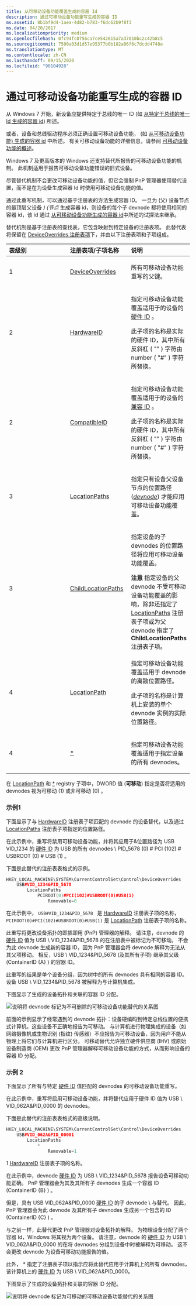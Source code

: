 ```yaml
---
title: 从可移动设备功能覆盖生成的容器 Id
description: 通过可移动设备功能重写生成的容器 ID
ms.assetid: 8b1bf9d4-1aea-4d82-b783-f6dc62b9f8f3
ms.date: 04/20/2017
ms.localizationpriority: medium
ms.openlocfilehash: 0fc94fc0756ca7ce542615a7a37010bc2c42b8c5
ms.sourcegitcommit: 7500a03d1d57e95377b0b182a06f6c7dcdd4748e
ms.translationtype: MT
ms.contentlocale: zh-CN
ms.lasthandoff: 09/15/2020
ms.locfileid: "90104928"
---
```

# <a name="container-ids-generated-from-a-removable-device-capability-override"></a>通过可移动设备功能重写生成的容器 ID


从 Windows 7 开始，新设备应提供特定于总线的唯一 ID (如 [从特定于总线的唯一 Id 生成的容器 id](container-ids-generated-from-a-bus-specific-unique-id.md)) 所述。

或者，设备和总线驱动程序必须正确设置可移动设备功能， (如 [从可移动设备功能) 生成的容器 id](container-ids-generated-from-the-removable-device-capability.md) 中所述。 有关可移动设备功能的详细信息，请参阅 [可移动设备功能的概述](overview-of-the-removable-device-capability.md)。

Windows 7 及更高版本的 Windows 还支持替代所报告的可移动设备功能的机制。 此机制适用于报告可移动设备功能错误的旧式设备。

尽管替代机制不会更改可移动设备功能的值，但它会强制 PnP 管理器使用替代设置，而不是在为设备生成容器 Id 时使用可移动设备功能的值。

通过此重写机制，可以通过基于注册表的方法生成容器 ID。 一旦为 (父) 设备节点的最顶层父设备 *)  (节点* 生成容器 id，则设备的每个子 devnode 都将使用相同的容器 id，该 id 通过 [从可移动设备功能生成的容器 id](container-ids-generated-from-the-removable-device-capability.md)中所述的试探法来继承。

替代机制是基于注册表的查找表，它包含映射到特定设备的注册表项。 此替代表将保留在 [DeviceOverrides 注册表项](deviceoverrides-registry-key.md)下，并由以下注册表项和子项组成。

<table>
<colgroup>
<col width="33%" />
<col width="33%" />
<col width="33%" />
</colgroup>
<thead>
<tr class="header">
<th align="left">表级别</th>
<th align="left">注册表项/子项名称</th>
<th align="left">说明</th>
</tr>
</thead>
<tbody>
<tr class="odd">
<td align="left"><p>1</p></td>
<td align="left"><p><a href="deviceoverrides-registry-key.md" data-raw-source="[DeviceOverrides](deviceoverrides-registry-key.md)">DeviceOverrides</a></p></td>
<td align="left"><p>所有可移动设备功能重写的父键。</p></td>
</tr>
<tr class="even">
<td align="left"><p>2</p></td>
<td align="left"><p><a href="hardwareid-registry-subkey.md" data-raw-source="[HardwareID](hardwareid-registry-subkey.md)">HardwareID</a></p></td>
<td align="left"><p>指定可移动设备功能覆盖适用于的设备的 <a href="hardware-ids.md" data-raw-source="[hardware ID](hardware-ids.md)">硬件 ID</a> 。</p>
<p>此子项的名称是实际的硬件 ID，其中所有反斜杠 ( "" ) 字符由 number ( "#" ) 字符所替换。</p></td>
</tr>
<tr class="odd">
<td align="left"><p>2</p></td>
<td align="left"><p><a href="compatibleid-registry-subkey.md" data-raw-source="[CompatibleID](compatibleid-registry-subkey.md)">CompatibleID</a></p></td>
<td align="left"><p>指定可移动设备功能覆盖适用于的设备的 <a href="compatible-ids.md" data-raw-source="[compatible ID](compatible-ids.md)">兼容 ID</a> 。</p>
<p>此子项的名称是实际的硬件 ID，其中所有反斜杠 ( "" ) 字符由 number ( "#" ) 字符所替换。</p></td>
</tr>
<tr class="even">
<td align="left"><p>3</p></td>
<td align="left"><p><a href="locationpaths-registry-subkey.md" data-raw-source="[LocationPaths](locationpaths-registry-subkey.md)">LocationPaths</a></p></td>
<td align="left"><p>指定只有设备父设备节点的位置路径 (<a href="/windows-hardware/drivers/#wdkgloss-devnode" data-raw-source="&lt;em&gt;devnode&lt;/em&gt;"><em>devnode</em></a>) 才能应用可移动设备功能覆盖。</p></td>
</tr>
<tr class="odd">
<td align="left"><p>3</p></td>
<td align="left"><p><a href="childlocationpaths-registry-subkey.md" data-raw-source="[ChildLocationPaths](childlocationpaths-registry-subkey.md)">ChildLocationPaths</a></p></td>
<td align="left"><p>指定设备的子 devnodes 的位置路径将应用可移动设备功能覆盖。</p>
<div class="alert">
<strong>注意</strong>  指定设备的父 devnode 不受可移动设备功能覆盖的影响，除非还指定了 <a href="locationpaths-registry-subkey.md" data-raw-source="[LocationPaths](locationpaths-registry-subkey.md)">LocationPaths</a> 注册表子项或为父 devnode 指定了 <strong>ChildLocationPaths</strong> 注册表子项。
</div>
<div>
 
</div></td>
</tr>
<tr class="even">
<td align="left"><p>4</p></td>
<td align="left"><p><a href="locationpath-registry-subkey.md" data-raw-source="[LocationPath](locationpath-registry-subkey.md)">LocationPath</a></p></td>
<td align="left"><p>指定可移动设备功能覆盖适用于 devnode 的离散位置路径。</p>
<p>此子项的名称是计算机上安装的单个 devnode 实例的实际位置路径。</p></td>
</tr>
<tr class="odd">
<td align="left"><p>4</p></td>
<td align="left"><p><a href="--registry-subkey.md" data-raw-source="[*](--registry-subkey.md)">*</a></p></td>
<td align="left"><p>指定可移动设备功能覆盖适用于指定设备的所有 devnodes。</p></td>
</tr>
</tbody>
</table>

 

在 [LocationPath](locationpath-registry-subkey.md) 和 [\*](--registry-subkey.md) registry 子项中，DWORD 值 (**可移动**) 指定是否将适用的 devnodes 视为可移动 (1) 或非可移动 (0) 。

### <a name="example-1"></a><a href="" id="example-1"></a> 示例1

下面显示了与 [HardwareID](hardwareid-registry-subkey.md) 注册表子项匹配的 devnode 的设备替代，以及通过 [LocationPaths](locationpaths-registry-subkey.md) 注册表子项指定的位置路径。

在此示例中，重写将禁用可移动设备功能，并将其应用于&位置路径为 USB VID_1234 的 [硬件 ID](hardware-ids.md) 为 USB 的所有 devnodes \\ PID_5678 (0) \# PCI (102) \# USBROOT (0) \# USB (1) 。

下面是此替代的注册表表格式的示例。

```cpp
HKEY_LOCAL_MACHINE\SYSTEM\CurrentControlSet\Control\DeviceOverrides
    USB#VID_1234&PID_5678
        LocationPaths
            PCIROOT(0)#PCI(102)#USBROOT(0)#USB(1)
                Removable=0
```

在此示例中， `USB#VID_1234&PID_5678 ` 是 [HardwareID](hardwareid-registry-subkey.md) 注册表子项的名称， `PCIROOT(0)#PCI(102)#USBROOT(0)#USB(1)` 是 [LocationPath](locationpath-registry-subkey.md) 注册表子项的名称。

此重写将更改设备拓扑的即插即用 (PnP) 管理器的解释。 请注意，devnode 的 [硬件 ID](hardware-ids.md) 值为 USB \\ VID_1234&PID_5678 的在注册表中被标记为不可移动。 不会为此 devnode 生成新的容器 ID，因为 PnP 管理器会将 devnode 解释为无法从其父项移动。 相反，USB \\ VID_1234&PID_5678 (及其所有子项) 继承其父级 (ContainerID {A} ) 的容器 ID。

此重写的结果是单个设备分组，因为树中的所有 devnodes 具有相同的容器 ID。 设备 USB \\ VID_1234&PID_5678 被解释为与计算机集成。

下图显示了生成的设备拓扑和关联的容器 ID 分配。

![说明将 devnode 标记为不可删除的可移动设备功能替代的关系图](images/containerid-4.png)

前面的示例显示了经常遇到的 devnode 拓扑：设备硬编码到特定总线位置的便携式计算机，这些设备不正确地报告为可移动。 与计算机进行物理集成的设备（如网络摄像机或生物识别 (指纹) 传感器）不应报告为可移动设备，因为用户不能从物理上将它们与计算机进行区分。 可移动替代允许独立硬件供应商 (IHV) 或原始设备制造商 (OEM) 更改 PnP 管理器解释可移动设备功能的方式，从而影响设备的容器 ID 分配。

### <a name="example-2"></a>示例 2

下面显示了所有与特定 [硬件 ID](hardware-ids.md) 值匹配的 devnodes 的可移动设备功能重写。

在此示例中，重写将启用可移动设备功能，并将替代应用于硬件 ID 值为 USB \\ VID_062A&PID_0000 的 devnodes。

下面是此替代的注册表表格式的高级说明。

```cpp
HKEY_LOCAL_MACHINE\SYSTEM\CurrentControlSet\Control\DeviceOverrides
    USB#VID_062A&PID_00001
        LocationPaths
            *
                Removable=1
```

1 [HardwareID](hardwareid-registry-subkey.md) 注册表子项的名称。

在此示例中，devnode [硬件 ID](hardware-ids.md) 为 USB \\ VID_1234&PID_5678 报告设备可移动功能正确。 PnP 管理器会为其及其所有子 devnodes 生成一个容器 ID (ContainerID {B} ) 。

但是，具有 USB VID_062A&PID_0000 [硬件 ID](hardware-ids.md) 的子 devnode \\ 与替代。 因此，PnP 管理器会为此 devnode 及其所有子 devnodes 生成另一个包含的 ID (ContainerID {C} ) 。

与之前一样，此替代更改 PnP 管理器对设备拓扑的解释。 为物理设备分配了两个容器 Id，Windows 将其视为两个设备。 请注意，devnode 的 [硬件 ID](hardware-ids.md) 为 USB \\ VID_062A&PID_0000 的在将 devnodes 分组到设备中时被解释为可移动。 这不会更改 devnode 为设备可移动功能报告的值。

此外， \* 指定了注册表子项以指示应将此替代应用于计算机上的所有 devnodes，该计算机上的 [硬件 ID](hardware-ids.md) 为 USB \\ VID_062A&PID_0000。

下图显示了生成的设备拓扑和关联的容器 ID 分配。

![说明将 devnode 标记为可移动的可移动设备功能替代的关系图](images/containerid-5.png)

 

